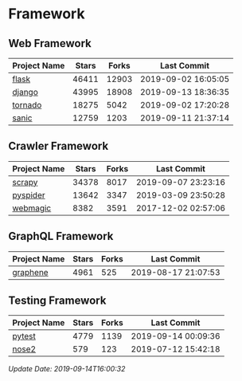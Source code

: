 # Framework

## Web Framework

| Project Name | Stars | Forks | Last Commit |
| ------------ | ----- | ----- | ----------- |
| [flask](https://github.com/pallets/flask) | 46411 | 12903 | 2019-09-02 16:05:05 |
| [django](https://github.com/django/django) | 43995 | 18908 | 2019-09-13 18:36:35 |
| [tornado](https://github.com/tornadoweb/tornado) | 18275 | 5042 | 2019-09-02 17:20:28 |
| [sanic](https://github.com/huge-success/sanic) | 12759 | 1203 | 2019-09-11 21:37:14 |

## Crawler Framework

| Project Name | Stars | Forks | Last Commit |
| ------------ | ----- | ----- | ----------- |
| [scrapy](https://github.com/scrapy/scrapy) | 34378 | 8017 | 2019-09-07 23:23:16 |
| [pyspider](https://github.com/binux/pyspider) | 13642 | 3347 | 2019-03-09 23:50:28 |
| [webmagic](https://github.com/code4craft/webmagic) | 8382 | 3591 | 2017-12-02 02:57:06 |

## GraphQL Framework

| Project Name | Stars | Forks | Last Commit |
| ------------ | ----- | ----- | ----------- |
| [graphene](https://github.com/graphql-python/graphene) | 4961 | 525 | 2019-08-17 21:07:53 |

## Testing Framework

| Project Name | Stars | Forks | Last Commit |
| ------------ | ----- | ----- | ----------- |
| [pytest](https://github.com/pytest-dev/pytest) | 4779 | 1139 | 2019-09-14 00:09:36 |
| [nose2](https://github.com/nose-devs/nose2) | 579 | 123 | 2019-07-12 15:42:18 |

*Update Date: 2019-09-14T16:00:32*